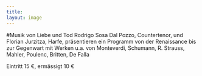 ```yaml
---
title: 
layout: image
---
```


#Musik von Liebe und Tod
Rodrigo Sosa Dal Pozzo, Countertenor, und Florian Jurzitza, Harfe, präsentieren ein Programm von der Renaissance bis zur Gegenwart mit Werken u.a. von Monteverdi, Schumann, R. Strauss, Mahler, Poulenc, Britten, De Falla

Eintritt 15 €, ermässigt 10 €
